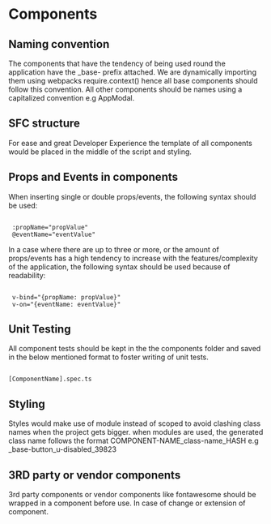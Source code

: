 # Components

## Naming convention

The components that have the tendency of being used round the application have the _base- prefix attached. We are dynamically importing them using webpacks require.context() hence all base components should follow this convention. All other components should be names using a capitalized convention e.g AppModal.

## SFC structure

For ease and great Developer Experience the template of all components would be placed in the middle of the script and styling.

## Props and Events in components

When inserting single or double props/events, the following syntax should be used:

```

 :propName="propValue"
 @eventName="eventValue"

```

In a case where there are up to three or more, or the amount of props/events has a high tendency to increase with the features/complexity of the application, the following syntax should be used because of readability:

```

 v-bind="{propName: propValue}"
 v-on="{eventName: eventValue}"

```

## Unit Testing

All component tests should be kept in the the components folder and saved in the below mentioned format to foster writing of unit tests.

```

[ComponentName].spec.ts

```

## Styling
Styles would make use of module instead of scoped to avoid clashing class names when the project gets bigger. when modules are used, the generated class name follows the format COMPONENT-NAME_class-name_HASH e.g _base-button_u-disabled_39823

## 3RD party or vendor components
3rd party components or vendor components like fontawesome should be wrapped in a component before use. In case of change or extension of component.
